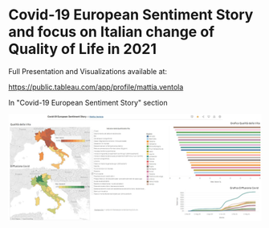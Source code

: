 # Covid-19 European Sentiment Story and focus on Italian change of Quality of Life in 2021

Full Presentation and Visualizations available at:

https://public.tableau.com/app/profile/mattia.ventola

In "Covid-19 European Sentiment Story" section

![This is an image](https://github.com/mattiaventola/Bioscience/blob/main/QdV.jpg)
